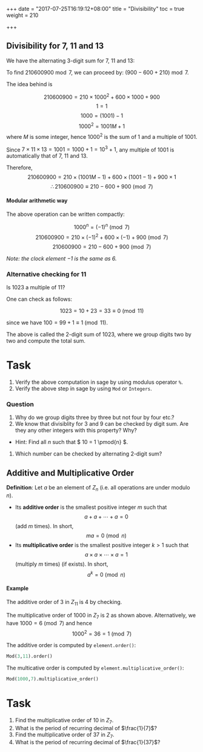 +++
date = "2017-07-25T16:19:12+08:00"
title = "Divisibility"
toc = true
weight = 210

+++

## Divisibility for 7, 11 and 13

We have the alternating 3-digit sum for 7, 11 and 13: 

To find $210600900 \bmod{} 7$, we can proceed by: $(900-600+210) \bmod{} 7$.

The idea behind is 

$$210600900 =210\times1000^{2}+600\times1000+900$$
$$1  =1$$
$$1000  =\left(1001\right)-1$$
$$1000^{2}  =1001M+1$$
where $M$ is some integer, hence $1000^2$ is the sum of $1$ and a multiple of $1001$.

Since $7 \times 11 \times 13 = 1001 = 1000 + 1 = 10^3 + 1$, any multiple of $1001$ is automatically that of $7$, $11$ and $13$.

Therefore,
$$210600900 =210\times\left(1001M-1\right)+600\times\left(1001-1\right)+900\times1$$
$$\therefore 210600900 \equiv 210-600+900 \pmod{7}$$

#### Modular arithmetic way

The above operation can be written compactly:

$$ 1000^n = \left(-1\right)^n \pmod{7} $$
$$ 210600900 = 210 \times (-1)^2 + 600 \times (-1) + 900 \pmod{7} $$
$$ 210600900 = 210 - 600 + 900 \pmod{7} $$

*Note: the clock element $-1$  is the same as $6$.*

### Alternative checking for 11

Is $1023$ a multiple of $11$? 

One can check as follows:

$$1023 = 10 + 23 = 33 \equiv 0 \pmod{11} $$

since we have $100 = 99 + 1 \equiv 1 \pmod{11}$.

The above is called the 2-digit sum of 1023, where we group digits two by two and compute the total sum.

# Task

1. Verify the above computation in sage by using modulus operator `%`.
1. Verify the above step in sage by using `Mod` or `Integers`.

### Question

1. Why do we group digits three by three but not four by four etc.?
1. We know that divisiblity for 3 and 9 can be checked by digit sum. Are they any other integers with this property? Why?
  - Hint: Find all $n$ such that $ 10 = 1 \pmod{n} $.
1. Which number can be checked by alternating 2-digit sum?

## Additive and Multiplicative Order

**Definition**: Let $a$ be an element of $Z_n$ (i.e. all operations are under modulo $n$).

- Its **additive order** is the smallest positive integer $m$ such that $$a + a + \cdots + a = 0$$ (add $m$ times). In short, $$ma = 0 \pmod{n}$$
- Its **multiplicative order** is the smallest positive integer $k>1$ such that $$a \times a \times \cdots \times a = 1$$ (multiply $m$ times) (if exists). In short, $$a^k = 0 \pmod{n}$$


#### Example

The additive order of 3 in $Z_11$ is 4 by checking.

The multiplicative order of 1000 in $Z_7$ is 2 as shown above. Alternatively, we have $1000 = 6 \pmod{7}$ and hence $$1000^2 = 36 = 1 \pmod{7}$$



The additive order is computed by `element.order()`:

```python
Mod(3,11).order()
```

The multicative order is computed by `element.multiplicative_order()`:
```python
Mod(1000,7).multiplicative_order()

```

# Task

1. Find the multiplicative order of $10$ in $Z_7$.
1. What is the period of recurring decimal of $\frac{1}{7}$?
1. Find the multiplicative order of $37$ in $Z_7$.
1. What is the period of recurring decimal of $\frac{1}{37}$?


